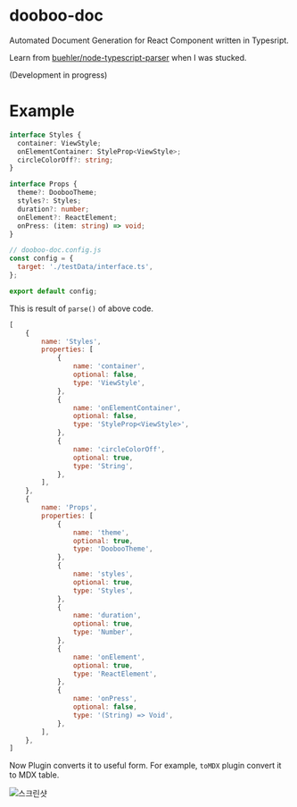 # dooboo-doc
Automated Document Generation for React Component written in Typesript. 

Learn from [buehler/node-typescript-parser](https://github.com/buehler/node-typescript-parser) when I was stucked.

(Development in progress)

# Example
```ts
interface Styles {
  container: ViewStyle;
  onElementContainer: StyleProp<ViewStyle>;
  circleColorOff?: string;
}

interface Props {
  theme?: DoobooTheme;
  styles?: Styles;
  duration?: number;
  onElement?: ReactElement;
  onPress: (item: string) => void;
}
```

```js
// dooboo-doc.config.js
const config = {
  target: './testData/interface.ts',
};

export default config;
```





This is result of `parse()` of above code.

```js
[
    {
        name: 'Styles',
        properties: [
            {
                name: 'container',
                optional: false,
                type: 'ViewStyle',
            },
            {
                name: 'onElementContainer',
                optional: false,
                type: 'StyleProp<ViewStyle>',
            },
            {
                name: 'circleColorOff',
                optional: true,
                type: 'String',
            },
        ],
    },
    {
        name: 'Props',
        properties: [
            {
                name: 'theme',
                optional: true,
                type: 'DoobooTheme',
            },
            {
                name: 'styles',
                optional: true,
                type: 'Styles',
            },
            {
                name: 'duration',
                optional: true,
                type: 'Number',
            },
            {
                name: 'onElement',
                optional: true,
                type: 'ReactElement',
            },
            {
                name: 'onPress',
                optional: false,
                type: '(String) => Void',
            },
        ],
    },
]
```

Now Plugin converts it to useful form. For example, `toMDX` plugin convert it to MDX table.

![스크린샷](https://user-images.githubusercontent.com/61503739/132982103-9f18afe9-63f6-4e47-bc7a-1b9d3406b1ae.png)